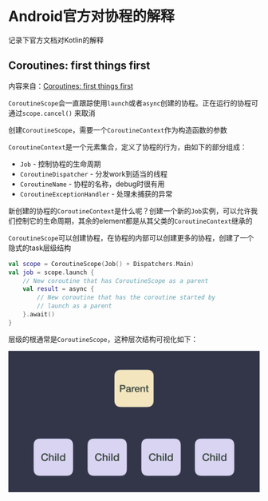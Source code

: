 # Android官方对协程的解释

记录下官方文档对Kotlin的解释

## Coroutines: first things first

内容来自：[Coroutines: first things first](https://medium.com/androiddevelopers/coroutines-first-things-first-e6187bf3bb21)

`CoroutineScope`会一直跟踪使用`launch`或者`async`创建的协程。正在运行的协程可通过`scope.cancel()` 来取消

创建`CoroutineScope`，需要一个`CoroutineContext`作为构造函数的参数

`CoroutineContext`是一个元素集合，定义了协程的行为，由如下的部分组成：

+ `Job` - 控制协程的生命周期
+ `CoroutineDispatcher` - 分发work到适当的线程
+ `CoroutineName` - 协程的名称，debug时很有用
+ `CoroutineExceptionHandler` - 处理未捕获的异常

新创建的协程的`CoroutineContext`是什么呢？创建一个新的`Job`实例，可以允许我们控制它的生命周期，其余的element都是从其父类的`CoroutineContext`继承的

`CoroutineScope`可以创建协程，在协程的内部可以创建更多的协程，创建了一个隐式的task层级结构

```kotlin
val scope = CoroutineScope(Job() + Dispatchers.Main)
val job = scope.launch {
    // New coroutine that has CoroutineScope as a parent
    val result = async {
        // New coroutine that has the coroutine started by 
        // launch as a parent
    }.await()
}
```

层级的根通常是`CoroutineScope`，这种层次结构可视化如下：

![023](https://github.com/winfredzen/Android-Basic/blob/master/Kotlin/images/023.png)

































